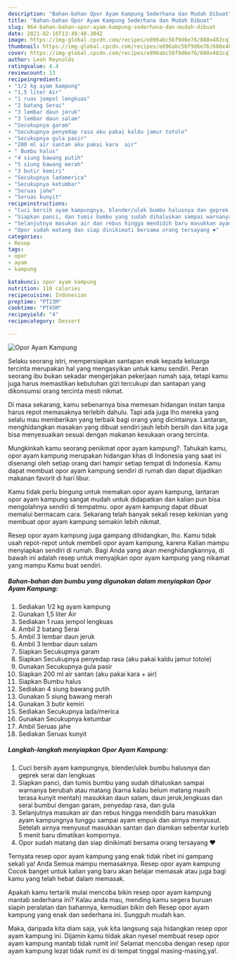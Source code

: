 ```yaml
---
description: "Bahan-bahan Opor Ayam Kampung Sederhana dan Mudah Dibuat"
title: "Bahan-bahan Opor Ayam Kampung Sederhana dan Mudah Dibuat"
slug: 964-bahan-bahan-opor-ayam-kampung-sederhana-dan-mudah-dibuat
date: 2021-02-16T13:49:48.304Z
image: https://img-global.cpcdn.com/recipes/e896abc56f9d6e76/680x482cq70/opor-ayam-kampung-foto-resep-utama.jpg
thumbnail: https://img-global.cpcdn.com/recipes/e896abc56f9d6e76/680x482cq70/opor-ayam-kampung-foto-resep-utama.jpg
cover: https://img-global.cpcdn.com/recipes/e896abc56f9d6e76/680x482cq70/opor-ayam-kampung-foto-resep-utama.jpg
author: Leah Reynolds
ratingvalue: 4.4
reviewcount: 13
recipeingredient:
- "1/2 kg ayam kampung"
- "1,5 liter Air"
- "1 ruas jempol lengkuas"
- "2 batang Serai"
- "3 lembar daun jeruk"
- "3 lembar daun salam"
- "Secukupnya garam"
- "Secukupnya penyedap rasa aku pakai kaldu jamur totole"
- "Secukupnya gula pasir"
- "200 ml air santan aku pakai kara  air"
- " Bumbu halus"
- "4 siung bawang putih"
- "5 siung bawang merah"
- "3 butir kemiri"
- "Secukupnya ladamerica"
- "Secukupnya ketumbar"
- "Seruas jahe"
- "Seruas kunyit"
recipeinstructions:
- "Cuci bersih ayam kampungnya, blender/ulek bumbu halusnya dan geprek serai dan lengkuas"
- "Siapkan panci, dan tumis bumbu yang sudah dihaluskan sampai warnanya berubah atau matang (karna kalau belum matang masih terasa kunyit mentah) masukkan daun salam, daun jeruk,lengkuas dan serai bumbui dengan garam, penyedap rasa, dan gula"
- "Selanjutnya masukan air dan rebus hingga mendidih baru masukkan ayam kampungnya tunggu sampai ayam empuk dan airnya menyusut. Setelah airnya menyusut masukkan santan dan diamkan sebentar kurleb 5 menit baru dimatikan kompornya."
- "Opor sudah matang dan siap dinikimati bersama orang tersayang ❤️"
categories:
- Resep
tags:
- opor
- ayam
- kampung

katakunci: opor ayam kampung 
nutrition: 110 calories
recipecuisine: Indonesian
preptime: "PT23M"
cooktime: "PT45M"
recipeyield: "4"
recipecategory: Dessert

---
```



![Opor Ayam Kampung](https://img-global.cpcdn.com/recipes/e896abc56f9d6e76/680x482cq70/opor-ayam-kampung-foto-resep-utama.jpg)

Selaku seorang istri, mempersiapkan santapan enak kepada keluarga tercinta merupakan hal yang mengasyikan untuk kamu sendiri. Peran seorang ibu bukan sekadar mengerjakan pekerjaan rumah saja, tetapi kamu juga harus memastikan kebutuhan gizi tercukupi dan santapan yang dikonsumsi orang tercinta mesti nikmat.

Di masa  sekarang, kamu sebenarnya bisa memesan hidangan instan tanpa harus repot memasaknya terlebih dahulu. Tapi ada juga lho mereka yang selalu mau memberikan yang terbaik bagi orang yang dicintainya. Lantaran, menghidangkan masakan yang dibuat sendiri jauh lebih bersih dan kita juga bisa menyesuaikan sesuai dengan makanan kesukaan orang tercinta. 



Mungkinkah kamu seorang penikmat opor ayam kampung?. Tahukah kamu, opor ayam kampung merupakan hidangan khas di Indonesia yang saat ini disenangi oleh setiap orang dari hampir setiap tempat di Indonesia. Kamu dapat membuat opor ayam kampung sendiri di rumah dan dapat dijadikan makanan favorit di hari libur.

Kamu tidak perlu bingung untuk memakan opor ayam kampung, lantaran opor ayam kampung sangat mudah untuk didapatkan dan kalian pun bisa mengolahnya sendiri di tempatmu. opor ayam kampung dapat dibuat memalui bermacam cara. Sekarang telah banyak sekali resep kekinian yang membuat opor ayam kampung semakin lebih nikmat.

Resep opor ayam kampung juga gampang dihidangkan, lho. Kamu tidak usah repot-repot untuk membeli opor ayam kampung, karena Kalian mampu menyiapkan sendiri di rumah. Bagi Anda yang akan menghidangkannya, di bawah ini adalah resep untuk menyajikan opor ayam kampung yang nikamat yang mampu Kamu buat sendiri.

<!--inarticleads1-->

##### Bahan-bahan dan bumbu yang digunakan dalam menyiapkan Opor Ayam Kampung:

1. Sediakan 1/2 kg ayam kampung
1. Gunakan 1,5 liter Air
1. Sediakan 1 ruas jempol lengkuas
1. Ambil 2 batang Serai
1. Ambil 3 lembar daun jeruk
1. Ambil 3 lembar daun salam
1. Siapkan Secukupnya garam
1. Siapkan Secukupnya penyedap rasa (aku pakai kaldu jamur totole)
1. Gunakan Secukupnya gula pasir
1. Siapkan 200 ml air santan (aku pakai kara + air)
1. Siapkan  Bumbu halus
1. Sediakan 4 siung bawang putih
1. Gunakan 5 siung bawang merah
1. Gunakan 3 butir kemiri
1. Sediakan Secukupnya lada/merica
1. Gunakan Secukupnya ketumbar
1. Ambil Seruas jahe
1. Sediakan Seruas kunyit




<!--inarticleads2-->

##### Langkah-langkah menyiapkan Opor Ayam Kampung:

1. Cuci bersih ayam kampungnya, blender/ulek bumbu halusnya dan geprek serai dan lengkuas
1. Siapkan panci, dan tumis bumbu yang sudah dihaluskan sampai warnanya berubah atau matang (karna kalau belum matang masih terasa kunyit mentah) masukkan daun salam, daun jeruk,lengkuas dan serai bumbui dengan garam, penyedap rasa, dan gula
1. Selanjutnya masukan air dan rebus hingga mendidih baru masukkan ayam kampungnya tunggu sampai ayam empuk dan airnya menyusut. Setelah airnya menyusut masukkan santan dan diamkan sebentar kurleb 5 menit baru dimatikan kompornya.
1. Opor sudah matang dan siap dinikimati bersama orang tersayang ❤️




Ternyata resep opor ayam kampung yang enak tidak ribet ini gampang sekali ya! Anda Semua mampu memasaknya. Resep opor ayam kampung Cocok banget untuk kalian yang baru akan belajar memasak atau juga bagi kamu yang telah hebat dalam memasak.

Apakah kamu tertarik mulai mencoba bikin resep opor ayam kampung mantab sederhana ini? Kalau anda mau, mending kamu segera buruan siapin peralatan dan bahannya, kemudian bikin deh Resep opor ayam kampung yang enak dan sederhana ini. Sungguh mudah kan. 

Maka, daripada kita diam saja, yuk kita langsung saja hidangkan resep opor ayam kampung ini. Dijamin kamu tiidak akan nyesel membuat resep opor ayam kampung mantab tidak rumit ini! Selamat mencoba dengan resep opor ayam kampung lezat tidak rumit ini di tempat tinggal masing-masing,ya!.

